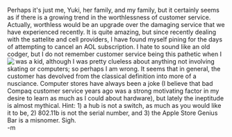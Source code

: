 Perhaps it's just me, Yuki, her family, and my family, but it certainly seems as if there is a growing trend in the worthlessness of customer service.  Actually, worthless would be an upgrade over the damaging service that we have experienced recently.  It is quite amazing, but since recently dealing with the sattelite and cell providers, I have found myself pining for the days of attempting to cancel an AOL subscription.  I hate to sound like an old codger, but I do not remember customer service being this pathetic when I was <img src="http://www.networkcarecard.com/images/custservice.jpg" align="left"> a kid, although I was pretty clueless about anything not involving skating or computers; so perhaps I am wrong.  It seems that in general, the customer has devolved from the classical definition into more of a nusciance.  Computer stores have always been a joke (I believe that bad Compaq customer service years ago was a strong motivating factor in my desire to learn as much as I could about hardware), but lately the ineptitude is almost mythical.  Hint: 1) a hub is not a switch, as much as you would like it to be, 2) 802.11b is not the serial number, and 3) the Apple Store Genius Bar is a misnomer.  Sigh.<br />-m